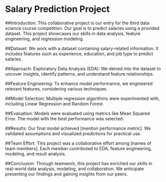 # Salary Prediction Project

##Introduction:
This collaborative project is our entry for the third data science course competition. Our goal is to predict salaries using a provided dataset. This project showcases our skills in data analysis, feature engineering, and regression modeling.

##Dataset:
We work with a dataset containing salary-related information. It includes features such as experience, education, and job type to predict salaries.

##Approach:
Exploratory Data Analysis (EDA): We delved into the dataset to uncover insights, identify patterns, and understand feature relationships.

##Feature Engineering: To enhance model performance, we engineered relevant features, considering various techniques.

##Model Selection: Multiple regression algorithms were experimented with, including Linear Regression and Random Forest.

##Evaluation: Models were evaluated using metrics like Mean Squared Error. The model with the best performance was selected.

##Results:
Our final model achieved [mention performance metric]. We validated assumptions and visualized predictions for practical use.

##Team Effort:
This project was a collaborative effort among [names of team members]. Each member contributed to EDA, feature engineering, modeling, and result analysis.

##Conclusion:
Through teamwork, this project has enriched our skills in real-world data analysis, modeling, and collaboration. We anticipate presenting our findings and gaining insights from our peers.

